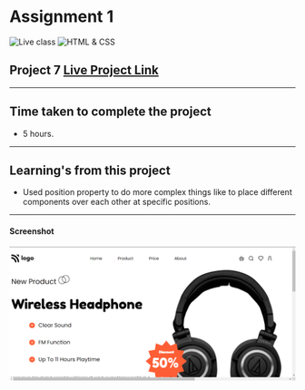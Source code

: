 # Assignment 1

![Live class](https://img.shields.io/badge/LIVE--CLASS-PROJECT--7-lightgrey)
![HTML & CSS](https://img.shields.io/badge/HTML-CSS-orange)




## Project 7 [Live Project Link](https://js-bootcamp-project-7.netlify.app/)
---
## Time taken to complete the project

-   5 hours.
---
## Learning's from this project
 -   Used position property to do more complex things like to place different components over each other at specific positions.

---



#### Screenshot

![Desktop](./screenshot/Screenshot%202022-08-14%20074446.png)